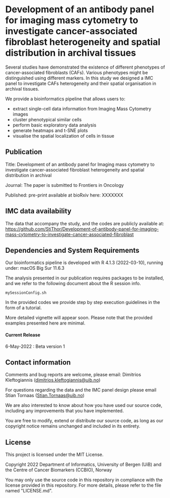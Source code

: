 # Development of an antibody panel for imaging mass cytometry to investigate cancer-associated fibroblast heterogeneity and spatial distribution in archival tissues

Several studies have demonstrated the existence of different phenotypes of cancer-associated fibroblasts (CAFs). Various phenotypes might be distinguished using different markers. In this study we designed a IMC panel to investigate CAFs heterogeneity and their spatial organisation in archival tissues.

We provide a bioinformatics pipeline that allows users to:
- extract single-cell data information from Imaging Mass Cytometry images
- cluster phenotypical similar cells
- perform basic exploratory data analysis
- generate heatmaps and t-SNE plots
- visualise the spatial localization of cells in tissue

## Publication

Title: Development of an antibody panel for Imaging mass cytometry to investigate cancer-associated fibroblast heterogeneity and spatial distribution in archival 

Journal: The paper is submitted to Frontiers in Oncology

Published: pre-print available at bioRxiv here: XXXXXXX

## IMC data availability

The data that accompany the study, and the codes are publicly available at: https://github.com/StiThor/Development-of-antibody-panel-for-imaging-mass-cytometry-to-investigate-cancer-associated-fibroblast

## Dependencies and System Requirements

Our bioinformatics pipeline is developed with R 4.1.3 (2022-03-10), running under: macOS Big Sur 11.6.3 

The analysis presented in our publication requires packages to be installed, and we refer to the following document about the R session info.

```
mySessionConfig.sh
```

In the provided codes we provide step by step execution guidelines in the form of a tutorial.

More detailed vignette will appear soon. Please note that the provided examples presented here are minimal. 


#### Current Release

6-May-2022 : Beta version 1

## Contact information

Comments and bug reports are welcome, please email: Dimitrios Kleftogiannis (dimitrios.kleftogiannis@uib.no)

For questions regarding the data and the IMC panel design please email Stian Tornaas (Stian.Tornaas@uib.no)

We are also interested to know about how you have used our source code, including any improvements that you have implemented.
 
You are free to modify, extend or distribute our source code, as long as our copyright notice remains unchanged and included in its entirety. 

## License

This project is licensed under the MIT License.

Copyright 2022 Department of Informatics, University of Bergen (UiB) and the Centre of Cancer Biomarkers (CCBIO), Norway

You may only use the source code in this repository in compliance with the license provided in this repository. For more details, please refer to the file named "LICENSE.md".
